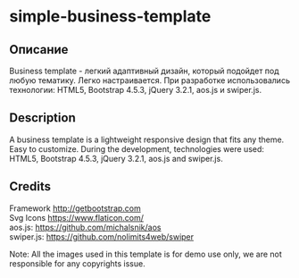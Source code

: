 # simple-business-template

## Описание  
Business template - легкий адаптивный дизайн, который подойдет под любую тематику. Легко настраивается. При разработке использовались технологии: HTML5, Bootstrap 4.5.3, jQuery 3.2.1, aos.js и swiper.js.  

## Description  
A business template is a lightweight responsive design that fits any theme. Easy to customize. During the development, technologies were used: HTML5, Bootstrap 4.5.3, jQuery 3.2.1, aos.js and swiper.js.

## Credits

Framework  http://getbootstrap.com  
Svg	Icons https://www.flaticon.com/  
aos.js: https://github.com/michalsnik/aos  
swiper.js: https://github.com/nolimits4web/swiper  

Note: All the images used in this template is for demo use only, we are not responsible for any copyrights issue.	 
